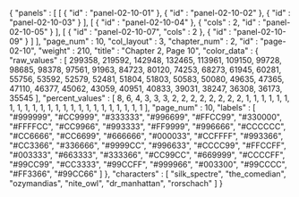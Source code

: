 {
  "panels" : [
    [
      {
        "id" : "panel-02-10-01"
      },
      {
        "id" : "panel-02-10-02"
      },
      {
        "id" : "panel-02-10-03"
      }
    ],
    [
      {
        "id" : "panel-02-10-04"
      },
      {
        "cols" : 2,
        "id" : "panel-02-10-05"
      }
    ],
    [
      {
        "id" : "panel-02-10-07",
        "cols" : 2
      },
      {
        "id" : "panel-02-10-09"
      }
    ]
  ],
  "page_num" : 10,
  "col_layout" : 3,
  "chapter_num" : 2,
  "id" : "page-02-10",
  "weight" : 210,
  "title" : "Chapter 2, Page 10",
  "color_data" : {
    "raw_values" : [
      299358,
      219592,
      142948,
      132465,
      113961,
      109150,
      99728,
      98685,
      98378,
      97561,
      91963,
      84723,
      80120,
      74253,
      68273,
      61945,
      60281,
      55756,
      53592,
      52579,
      52481,
      51804,
      51803,
      50583,
      50080,
      49635,
      47365,
      47110,
      46377,
      45062,
      43059,
      40951,
      40833,
      39031,
      38247,
      36308,
      36173,
      35545
    ],
    "percent_values" : [
      8,
      6,
      4,
      3,
      3,
      3,
      2,
      2,
      2,
      2,
      2,
      2,
      2,
      2,
      1,
      1,
      1,
      1,
      1,
      1,
      1,
      1,
      1,
      1,
      1,
      1,
      1,
      1,
      1,
      1,
      1,
      1,
      1,
      1,
      1,
      1,
      1,
      1
    ],
    "page_num" : 10,
    "labels" : [
      "#999999",
      "#CC9999",
      "#333333",
      "#996699",
      "#FFCC99",
      "#330000",
      "#FFFFCC",
      "#CC9966",
      "#993333",
      "#FF9999",
      "#996666",
      "#CCCCCC",
      "#CC6666",
      "#CC6699",
      "#666666",
      "#000033",
      "#CCFFFF",
      "#993366",
      "#CC3366",
      "#336666",
      "#9999CC",
      "#996633",
      "#CCCC99",
      "#FFCCFF",
      "#003333",
      "#663333",
      "#333366",
      "#CC99CC",
      "#669999",
      "#CCCCFF",
      "#99CC99",
      "#CC3333",
      "#99CCFF",
      "#999966",
      "#003300",
      "#99CCCC",
      "#FF3366",
      "#99CC66"
    ]
  },
  "characters" : [
    "silk_spectre",
    "the_comedian",
    "ozymandias",
    "nite_owl",
    "dr_manhattan",
    "rorschach"
  ]
}
